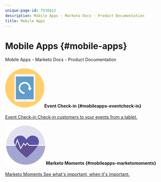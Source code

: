 ```yaml
---
unique-page-id: 7516612
description: Mobile Apps - Marketo Docs - Product Documentation
title: Mobile Apps
---
```


# Mobile Apps {#mobile-apps}

Mobile Apps - Marketo Docs - Product Documentation

#### ![Event Check-in](assets/mobile-checkin-icon.png)Event Check-in {#mobileapps-eventcheck-in}

[Event Check-in Check-in customers to your events from a tablet.](mobile-apps/event-check-in.md) 

#### ![Marketo Moments](assets/moments-icon.png)Marketo Moments {#mobileapps-marketomoments}

[Marketo Moments See what's important, when it's important.](mobile-apps/marketo-moments.md) 